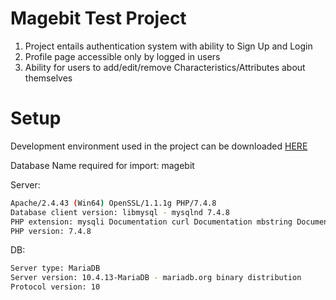 # Magebit Test Project

1. Project entails authentication system with ability to Sign Up and Login
2. Profile page accessible only by logged in users
3. Ability for users to add/edit/remove Characteristics/Attributes about themselves

# Setup

Development environment used in the project can be downloaded [HERE](https://www.apachefriends.org/index.html)

Database Name required for import: magebit

Server:

```bash
Apache/2.4.43 (Win64) OpenSSL/1.1.1g PHP/7.4.8
Database client version: libmysql - mysqlnd 7.4.8
PHP extension: mysqli Documentation curl Documentation mbstring Documentation
PHP version: 7.4.8
```

DB:

```bash
Server type: MariaDB
Server version: 10.4.13-MariaDB - mariadb.org binary distribution
Protocol version: 10
```

